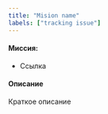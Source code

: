 ```yaml
---
title: "Mision name"
labels: ["tracking issue"]
---
```


#### Миссия:
- Ссылка

#### Описание 
Краткое описание